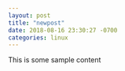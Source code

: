 ```yaml
---
layout: post
title: "newpost"
date: 2018-08-16 23:30:27 -0700
categories: linux
---
```


This is some sample content

